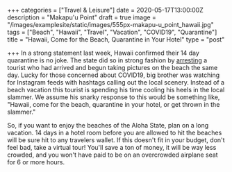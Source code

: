 +++
categories = ["Travel & Leisure"]
date = 2020-05-17T13:00:00Z
description = "Makapu'u Point"
draft = true
image = "/images/examplesite/static/images/555px-makapu-u_point_hawaii.jpg"
tags = ["Beach", "Hawaii", "Travel", "Vacation", "COVID19", "Quarantine"]
title = "Hawaii, Come for the Beach, Quarantine in Your Hotel"
type = "post"

+++
In a strong statement last week, Hawaii confirmed their 14 day quarantine is no joke.  The state did so in strong fashion by [arresting](https://governor.hawaii.gov/newsroom/latest-news/hawaii-covid-19-joint-information-center-news-release-social-media-posts-lead-to-another-visitor-arrest-may-15-2020/) a tourist who had arrived and begun taking pictures on the beach the same day.  Lucky for those concerned about COVID19, big brother was watching for Instagram feeds with hashtags calling out the local scenery.  Instead of a beach vacation this tourist is spending his time cooling his heels in the local slammer.  We assume his snarky response to this would be something like, "Hawaii, come for the beach, quarantine in your hotel, or get thrown in the slammer."

So, if you want to enjoy the beaches of the Aloha State, plan on a long vacation.  14 days in a hotel room before you are allowed to hit the beaches will be sure hit to any travelers wallet.  If this doesn't fit in your budget, don't feel bad, take a virtual tour!  You'll save a ton of money, it will be way less crowded, and you won't have paid to be on an overcrowded airplane seat for 6 or more hours.
